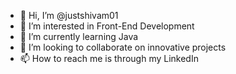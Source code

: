 - 👋 Hi, I’m @justshivam01
- 👀 I’m interested in Front-End Development 
- 🌱 I’m currently learning Java
- 💞️ I’m looking to collaborate on innovative projects
- 📫 How to reach me is through my LinkedIn

<!---
justshivam01/justshivam01 is a ✨ special ✨ repository because its `README.md` (this file) appears on your GitHub profile.
You can click the Preview link to take a look at your changes.
--->
